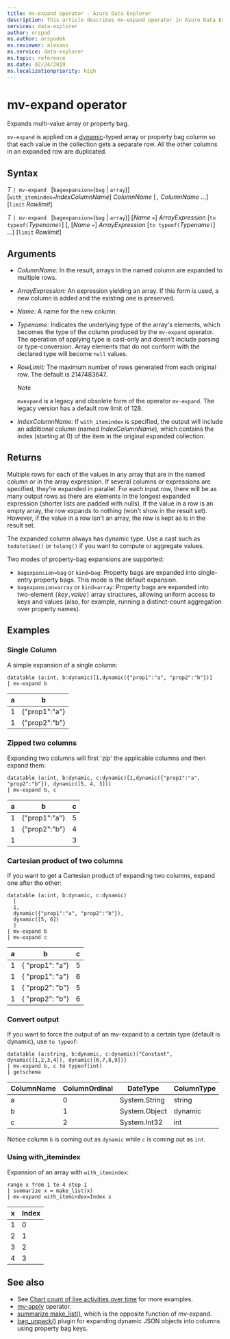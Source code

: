 ```yaml
---
title: mv-expand operator - Azure Data Explorer
description: This article describes mv-expand operator in Azure Data Explorer.
services: data-explorer
author: orspod
ms.author: orspodek
ms.reviewer: alexans
ms.service: data-explorer
ms.topic: reference
ms.date: 02/24/2019
ms.localizationpriority: high
---
```

# mv-expand operator

Expands multi-value array or property bag.

`mv-expand` is applied on a [dynamic](./scalar-data-types/dynamic.md)-typed array or property bag column so that each value in the collection gets a separate row. All the other columns in an expanded row are duplicated. 

## Syntax

*T* `| mv-expand ` [`bagexpansion=`(`bag` | `array`)] [`with_itemindex=`*IndexColumnName*] *ColumnName* [`,` *ColumnName* ...] [`limit` *Rowlimit*]

*T* `| mv-expand ` [`bagexpansion=`(`bag` | `array`)] [*Name* `=`] *ArrayExpression* [`to typeof(`*Typename*`)`] [, [*Name* `=`] *ArrayExpression* [`to typeof(`*Typename*`)`] ...] [`limit` *Rowlimit*]

## Arguments

* *ColumnName:* In the result, arrays in the named column are expanded to multiple rows. 
* *ArrayExpression:* An expression yielding an array. If this form is used, a new column is added and the existing one is preserved.
* *Name:* A name for the new column.
* *Typename:* Indicates the underlying type of the array's elements, which becomes the type of the column produced by the `mv-expand` operator. The operation of applying type is cast-only and doesn't include parsing or type-conversion. Array elements that do not conform with the declared type will become `null` values.
* *RowLimit:* The maximum number of rows generated from each original row. The default is 2147483647. 

  > [!NOTE]
  > `mvexpand` is a legacy and obsolete form of the operator `mv-expand`. The legacy version has a default row limit of 128.

* *IndexColumnName:* If `with_itemindex` is specified, the output will include an additional column (named *IndexColumnName*), which contains the index (starting at 0) of the item in the original expanded collection. 

## Returns

Multiple rows for each of the values in any array that are in the named column or in the array expression.
If several columns or expressions are specified, they're expanded in parallel. For each input row, there will be as many output rows as there are elements in the longest expanded expression (shorter lists are padded with nulls). If the value in a row is an empty array, the row expands to nothing (won't show in the result set). However, if the value in a row isn't an array, the row is kept as is in the result set. 

The expanded column always has dynamic type. Use a cast such as `todatetime()` or `tolong()` if you want to compute or aggregate values.

Two modes of property-bag expansions are supported:
* `bagexpansion=bag` or `kind=bag`: Property bags are expanded into single-entry property bags. This mode is the default expansion.
* `bagexpansion=array` or `kind=array`: Property bags are expanded into two-element `[`*key*`,`*value*`]` array structures,
  allowing uniform access to keys and values (also, for example, running a distinct-count aggregation
  over property names). 

## Examples

### Single Column

A simple expansion of a single column:

<!-- csl: https://help.kusto.windows.net:443/Samples -->
 ```kusto
datatable (a:int, b:dynamic)[1,dynamic({"prop1":"a", "prop2":"b"})]
| mv-expand b 
```

|a|b|
|---|---|
|1|{"prop1":"a"}|
|1|{"prop2":"b"}|

### Zipped two columns

Expanding two columns will first 'zip' the applicable columns and then expand them:

<!-- csl: https://help.kusto.windows.net:443/Samples -->
```kusto
datatable (a:int, b:dynamic, c:dynamic)[1,dynamic({"prop1":"a", "prop2":"b"}), dynamic([5, 4, 3])]
| mv-expand b, c
```

|a|b|c|
|---|---|---|
|1|{"prop1":"a"}|5|
|1|{"prop2":"b"}|4|
|1||3|

### Cartesian product of two columns

If you want to get a Cartesian product of expanding two columns, expand one after the other:

<!-- csl: https://kuskusdfv3.kusto.windows.net/Kuskus -->
```kusto
datatable (a:int, b:dynamic, c:dynamic)
  [
  1,
  dynamic({"prop1":"a", "prop2":"b"}),
  dynamic([5, 6])
  ]
| mv-expand b
| mv-expand c
```

|a|b|c|
|---|---|---|
|1|{  "prop1": "a"}|5|
|1|{  "prop1": "a"}|6|
|1|{  "prop2": "b"}|5|
|1|{  "prop2": "b"}|6|

### Convert output

If you want to force the output of an mv-expand to a certain type (default is dynamic), use `to typeof`:

<!-- csl: https://help.kusto.windows.net:443/Samples -->
```kusto
datatable (a:string, b:dynamic, c:dynamic)["Constant", dynamic([1,2,3,4]), dynamic([6,7,8,9])]
| mv-expand b, c to typeof(int)
| getschema 
```

ColumnName|ColumnOrdinal|DateType|ColumnType
-|-|-|-
a|0|System.String|string
b|1|System.Object|dynamic
c|2|System.Int32|int

Notice column `b` is coming out as `dynamic` while `c` is coming out as `int`.

### Using with_itemindex

Expansion of an array with `with_itemindex`:

<!-- csl: https://help.kusto.windows.net:443/Samples -->
```kusto
range x from 1 to 4 step 1
| summarize x = make_list(x)
| mv-expand with_itemindex=Index x
```

|x|Index|
|---|---|
|1|0|
|2|1|
|3|2|
|4|3|
 
## See also

* See [Chart count of live activities over time](./samples.md#chart-concurrent-sessions-over-time) for more examples.
* [mv-apply](./mv-applyoperator.md) operator.
* [summarize make_list()](makelist-aggfunction.md), which is the opposite function of mv-expand.
* [bag_unpack()](bag-unpackplugin.md) plugin for expanding dynamic JSON objects into columns using property bag keys.
